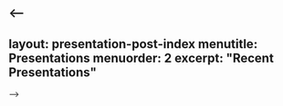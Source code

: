 <--
---
layout: presentation-post-index
menutitle: Presentations
menuorder: 2
excerpt: "Recent Presentations"
---
-->
